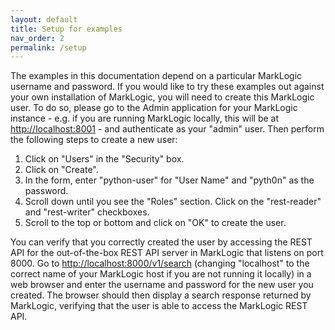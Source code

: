 ```yaml
---
layout: default
title: Setup for examples
nav_order: 2
permalink: /setup
---
```


The examples in this documentation depend on a particular MarkLogic username and password. If you 
would like to try these examples out against your own installation of MarkLogic, you will need to create this 
MarkLogic user. To do so, please go to the Admin application for your MarkLogic instance - e.g. if you are running MarkLogic locally, this will be at <http://localhost:8001> - and authenticate as your "admin" user. 
Then perform the following steps to create a new user:

1. Click on "Users" in the "Security" box.
2. Click on "Create".
3. In the form, enter "python-user" for "User Name" and "pyth0n" as the password. 
4. Scroll down until you see the "Roles" section. Click on the "rest-reader" and "rest-writer" checkboxes. 
5. Scroll to the top or bottom and click on "OK" to create the user.

You can verify that you correctly created the user by accessing the REST API for the out-of-the-box REST API 
server in MarkLogic that listens on port 8000. Go to <http://localhost:8000/v1/search> (changing "localhost" to 
the correct name of your MarkLogic host if you are not running it locally) in a web browser and enter the 
username and password for the new user you created. The browser should then display a search response returned by 
MarkLogic, verifying that the user is able to access the MarkLogic REST API.
